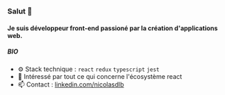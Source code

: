 ### Salut 👋

#### Je suis développeur front-end passioné par la création d'applications web.


##### BIO
 
 * ⚙️  Stack technique : `react` `redux` `typescript` `jest` 
 * 🌱  Intéressé par tout ce qui concerne l'écosystème react
 * 📫  Contact : [linkedin.com/nicolasdlb](https://www.linkedin.com/in/nicolasdlb)
 
 <!--J'aime travailler avec des technologies comme ```react``` en Jamstack (JavaScript, APIs + Markup) et Redux. -->
 
 

<!-- ### Bonjour et bienvenue 👋

Vous voici chez moi, dans mon laboratoire.

📫 Comment me contacter : [LinkedIn](www.linkedin.com/in/nicolasdlb)

### 🦥 Qui suis-je ?
Je suis un développeur passionné, déterminé et investi. Je travaille sur des projets qui me parlent, dans des équipes bienveillantes où exigeance rime avec bonne ambiance.

J'ai eu l'occasion de faire mes armes à l'université de Lille dans laquelle j'ai pu participer à la naissance d'un très beau projet autant d'un point de vue de l'élaboration que de sa construction.

### Mes compétences
#### Techniques
🔭 Les technos avec lesquelles je travaille:

 
React  
Redux  
Typescript  
NodeJS  
Jest/Enzyme  
Firebase
 -->
